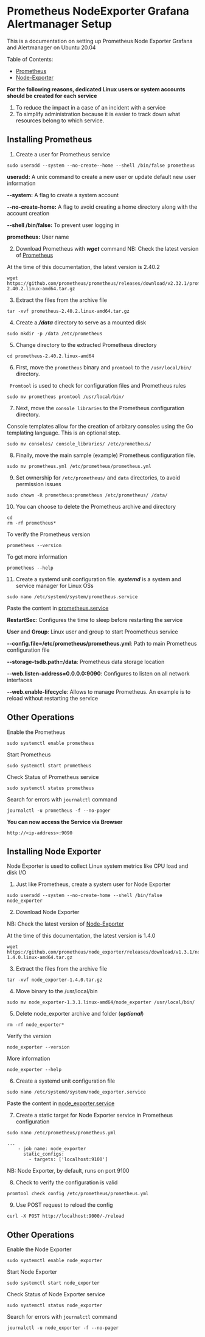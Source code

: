# Prometheus NodeExporter Grafana Alertmanager Setup
This is a documentation on setting up Prometheus Node Exporter Grafana and Alertmanager on Ubuntu 20.04

Table of Contents:

- [Prometheus](#installing-prometheus)
- [Node-Exporter](#installing-node-exporter)

**For the following reasons, dedicated Linux users or system accounts should be created for each service**

1. To reduce the impact in a case of an incident with a service
2. To simplify administration because it is easier to track down what resources belong to which service.

## Installing Prometheus
1. Create a user for Prometheus service

```
sudo useradd --system --no-create--home --shell /bin/false prometheus
```

**useradd:** A unix command to create a new user or update default new user information

**--system:** A flag to create a system account

**--no-create-home:** A flag to avoid creating a home directory along with the account creation

**--shell /bin/false:** To prevent user logging in

**prometheus:** User name

2. Download Prometheus with ***wget*** command
NB: Check the latest version of [Prometheus](https://prometheus.io/download/)

At the time of this documentation, the latest version is 2.40.2
```
wget https://github.com/prometheus/prometheus/releases/download/v2.32.1/prometheus-2.40.2.linux-amd64.tar.gz
```

3. Extract the files from the archive file
```
tar -xvf prometheus-2.40.2.linux-amd64.tar.gz
```

4. Create a ***/data***  directory to serve as a mounted disk
```
sudo mkdir -p /data /etc/prometheus
```

5. Change directory to the extracted Prometheus directory
```
cd prometheus-2.40.2.linux-amd64
```

6. First, move the ```prometheus``` binary and ```promtool``` to the ```/usr/local/bin/``` directory.

``` Promtool``` is used to check for configuration files and Prometheus rules
```
sudo mv prometheus promtool /usr/local/bin/
```

7. Next, move the ```console libraries``` to the Prometheus configuration directory.

Console templates allow for the creation of arbitary consoles using the Go templating language. This is an optional step.
```
sudo mv consoles/ console_libraries/ /etc/prometheus/
```

8. Finally, move the main sample (example) Prometheus configuration file.
```
sudo mv prometheus.yml /etc/prometheus/prometheus.yml
```

9. Set ownership for ```/etc/prometheus/``` and ```data``` directories, to avoid permission issues
```
sudo chown -R prometheus:prometheus /etc/prometheus/ /data/
```

10. You can choose to delete the Prometheus archive and directory
```
cd
rm -rf prometheus*
```

To verify the Prometheus version
```
prometheus --version
```
To get more information
```
prometheus --help
```

11. Create a systemd unit configuration file. ***systemd*** is a system and service manager for Linux OSs
```
sudo nano /etc/systemd/system/prometheus.service
```
Paste the content in [prometheus.service](./configFiles/prometheus.service "target=_blank")

**RestartSec**: Configures the time to sleep before restarting the service

**User** and **Group**: Linux user and group to start Proometheus service

**--config.file=/etc/prometheus/prometheus.yml**: Path to main Prometheus configuration file

**--storage-tsdb.path=/data**: Prometheus data storage location

**--web.listen-address=0.0.0.0:9090**: Configures to listen on all network interfaces

**--web.enable-lifecycle**: Allows to manage Prometheus. An example is to reload without restarting the service

## Other Operations
Enable the Prometheus
```
sudo systemctl enable prometheus
```
Start Prometheus
```
sudo systemctl start prometheus
```
Check Status of Prometheus service
```
sudo systemctl status prometheus
```
Search for errors with ```journalctl``` command
```
journalctl -u prometheus -f --no-pager
```

**You can now access the Service via Browser**
```
http://<ip-address>:9090
```

## Installing Node Exporter
Node Exporter is used to collect Linux system metrics like CPU load and disk I/O

1. Just like Prometheus, create a system user for Node Exporter

```
sudo useradd --system --no-create-home --shell /bin/false node_exporter
```

2. Download Node Exporter 

NB: Check the latest version of [Node-Exporter](https://prometheus.io/download/)

At the time of this documentation, the latest version is 1.4.0
```
wget https://github.com/prometheus/node_exporter/releases/download/v1.3.1/node_exporter-1.4.0.linux-amd64.tar.gz
```

3. Extract the files from the archive file
```
tar -xvf node_exporter-1.4.0.tar.gz
```

4. Move binary to the /usr/local/bin
```
sudo mv node_exporter-1.3.1.linux-amd64/node_exporter /usr/local/bin/
```

5. Delete node_exporter archive and folder (***optional***)
```
rm -rf node_exporter*
```

Verify the version
```
node_exporter --version
```
More information
```
node_exporter --help
```

6. Create a systemd unit configuration file
```
sudo nano /etc/systemd/system/node_exporter.service
```
Paste the content in [node_exporter.service](./configFiles/node_exporter.service "target=_blank")

7. Create a static target for Node Exporter service in Prometheus configuration
```
sudo nano /etc/prometheus/prometheus.yml
```

```
...
    - job_name: node_exporter
      static_configs:
        - targets: ['localhost:9100']
```

NB: Node Exporter, by default, runs on port 9100

8. Check to verify the configuration is valid
```
promtool check config /etc/prometheus/prometheus.yml
```
9. Use POST request to reload the config
```
curl -X POST http://localhost:9000/-/reload
```

## Other Operations
Enable the Node Exporter
```
sudo systemctl enable node_exporter
```
Start Node Exporter
```
sudo systemctl start node_exporter
```
Check Status of Node Exporter service
```
sudo systemctl status node_exporter
```
Search for errors with ```journalctl``` command
```
journalctl -u node_exporter -f --no-pager
```